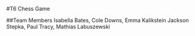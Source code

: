 #T6 Chess Game

##Team Members
Isabella Bates, Cole Downs, Emma Kalikstein
Jackson Stepka, Paul Tracy, Mathias Labuszewski
